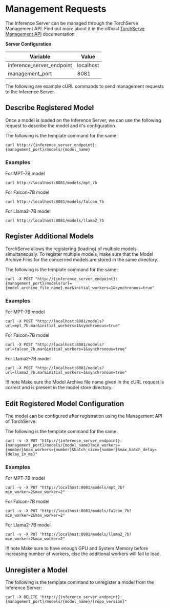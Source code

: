 # Management Requests
The Inference Server can be managed through the TorchServe Management API. Find out more about it in the official [TorchServe Management API](https://pytorch.org/serve/management_api.html) documentation

**Server Configuration**

| Variable | Value |
| --- | --- |
| inference_server_endpoint | localhost |
| management_port | 8081 |

The following are example cURL commands to send management requests to the Inference Server.

## Describe Registered Model
Once a model is loaded on the Inference Server, we can use the following request to describe the model and it's configuration.

The following is the template command for the same:
```
curl http://{inference_server_endpoint}:{management_port}/models/{model_name}
```

### Examples 
For MPT-7B model
```
curl http://localhost:8081/models/mpt_7b
```
For Falcon-7B model
```
curl http://localhost:8081/models/falcon_7b
```
For Llama2-7B model
```
curl http://localhost:8081/models/llama2_7b
```

## Register Additional Models
TorchServe allows the registering (loading) of multiple models simultaneously. To register multiple models, make sure that the Model Archive Files for the concerned models are stored in the same directory.

The following is the template command for the same:
```
curl -X POST "http://{inference_server_endpoint}:{management_port}/models?url={model_archive_file_name}.mar&initial_workers=1&synchronous=true"
```

### Examples 
For MPT-7B model
```
curl -X POST "http://localhost:8081/models?url=mpt_7b.mar&initial_workers=1&synchronous=true"
```
For Falcon-7B model
```
curl -X POST "http://localhost:8081/models?url=falcon_7b.mar&initial_workers=1&synchronous=true"
```
For Llama2-7B model
```
curl -X POST "http://localhost:8081/models?url=llama2_7b.mar&initial_workers=1&synchronous=true"
```
!!! note
    Make sure the Model Archive file name given in the cURL request is correct and is present in the model store directory.

## Edit Registered Model Configuration
The model can be configured after registration using the Management API of TorchServe. 

The following is the template command for the same:
```
curl -v -X PUT "http://{inference_server_endpoint}:{management_port}/models/{model_name}?min_workers={number}&max_workers={number}&batch_size={number}&max_batch_delay={delay_in_ms}"
```

### Examples 
For MPT-7B model
```
curl -v -X PUT "http://localhost:8081/models/mpt_7b?min_worker=2&max_worker=2"
```
For Falcon-7B model
```
curl -v -X PUT "http://localhost:8081/models/falcon_7b?min_worker=2&max_worker=2"
```
For Llama2-7B model
```
curl -v -X PUT "http://localhost:8081/models/llama2_7b?min_worker=2&max_worker=2"
```
!!! note
    Make sure to have enough GPU and System Memory before increasing number of workers, else the additional workers will fail to load.

## Unregister a Model
The following is the template command to unregister a model from the Inference Server:
```
curl -X DELETE "http://{inference_server_endpoint}:{management_port}/models/{model_name}/{repo_version}"
```

